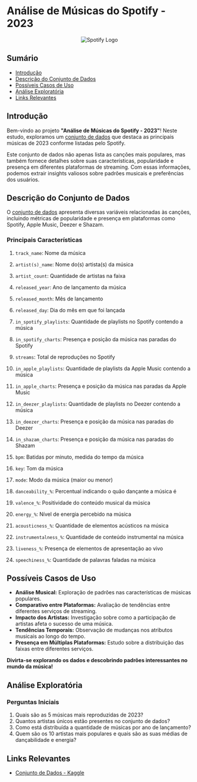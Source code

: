 # Análise de Músicas do Spotify - 2023

<p align="center">
    <img src="https://assets.turbologo.com/blog/en/2021/07/20052636/spotify-brand-1-1-958x575.png" alt="Spotify Logo">
</p>


## Sumário
  - [Introdução](#introducao)
  - [Descrição do Conjunto de Dados](#descricao-do-conjunto-de-dados)
  - [Possíveis Casos de Uso](#possiveis-casos-de-uso)
  - [Análise Exploratória](#analise-exploratoria)
  - [Links Relevantes](#links-relevantes)

## Introdução

Bem-vindo ao projeto **"Análise de Músicas do Spotify - 2023"**! Neste estudo, exploramos um [conjunto de dados](https://www.kaggle.com/datasets/nelgiriyewithana/top-spotify-songs-2023) que destaca as principais músicas de 2023 conforme listadas pelo Spotify.

Este conjunto de dados não apenas lista as canções mais populares, mas também fornece detalhes sobre suas características, popularidade e presença em diferentes plataformas de streaming. Com essas informações, podemos extrair insights valiosos sobre padrões musicais e preferências dos usuários.

## Descrição do Conjunto de Dados

O [conjunto de dados](https://www.kaggle.com/datasets/nelgiriyewithana/top-spotify-songs-2023) apresenta diversas variáveis relacionadas às canções, incluindo métricas de popularidade e presença em plataformas como Spotify, Apple Music, Deezer e Shazam.

### Principais Características

1. `track_name`: Nome da música  

2. `artist(s)_name`: Nome do(s) artista(s) da música  

3. `artist_count`: Quantidade de artistas na faixa  

4. `released_year`: Ano de lançamento da música  

5. `released_month`: Mês de lançamento  

6. `released_day`: Dia do mês em que foi lançada  

7. `in_spotify_playlists`: Quantidade de playlists no Spotify contendo a música  

8. `in_spotify_charts`: Presença e posição da música nas paradas do Spotify  

9. `streams`: Total de reproduções no Spotify  

10. `in_apple_playlists`: Quantidade de playlists da Apple Music contendo a música  

11. `in_apple_charts`: Presença e posição da música nas paradas da Apple Music  

12. `in_deezer_playlists`: Quantidade de playlists no Deezer contendo a música  

13. `in_deezer_charts`: Presença e posição da música nas paradas do Deezer  

14. `in_shazam_charts`: Presença e posição da música nas paradas do Shazam  

15. `bpm`: Batidas por minuto, medida do tempo da música  

16. `key`: Tom da música  

17. `mode`: Modo da música (maior ou menor)  

18. `danceability_%`: Percentual indicando o quão dançante a música é  

19. `valence_%`: Positividade do conteúdo musical da música  

20. `energy_%`: Nível de energia percebido na música  

21. `acousticness_%`: Quantidade de elementos acústicos na música  

22. `instrumentalness_%`: Quantidade de conteúdo instrumental na música  

23. `liveness_%`: Presença de elementos de apresentação ao vivo  

24. `speechiness_%`: Quantidade de palavras faladas na música  

## Possíveis Casos de Uso

- **Análise Musical:** Exploração de padrões nas características de músicas populares.
- **Comparativo entre Plataformas:** Avaliação de tendências entre diferentes serviços de streaming.
- **Impacto dos Artistas:** Investigação sobre como a participação de artistas afeta o sucesso de uma música.
- **Tendências Temporais:** Observação de mudanças nos atributos musicais ao longo do tempo.
- **Presença em Múltiplas Plataformas:** Estudo sobre a distribuição das faixas entre diferentes serviços.

**Divirta-se explorando os dados e descobrindo padrões interessantes no mundo da música!**

## Análise Exploratória

### Perguntas Iniciais

1. Quais são as 5 músicas mais reproduzidas de 2023?
2. Quantos artistas únicos estão presentes no conjunto de dados?
3. Como está distribuída a quantidade de músicas por ano de lançamento?
4. Quem são os 10 artistas mais populares e quais são as suas médias de dançabilidade e energia?

## Links Relevantes

- [Conjunto de Dados - Kaggle](https://www.kaggle.com/datasets/nelgiriyewithana/top-spotify-songs-2023)
